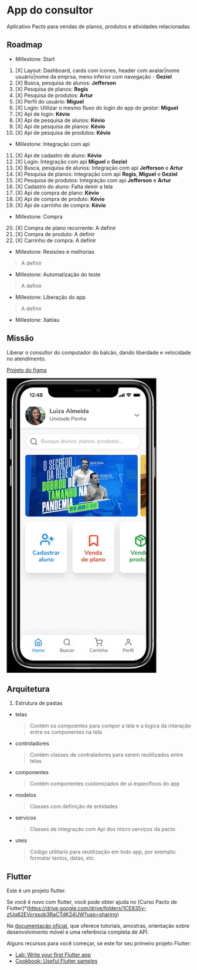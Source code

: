 # App do consultor

Aplicativo Pacto para vendas de planos, produtos e atividades relacionadas

## Roadmap

* Millestone: Start

1.  [X] Layout: Dashboard, cards com icones, header com avatar|nome usuário|nome da emprsa, menu inferior com navegação - **Geziel**
2.  [X] Busca, pesquisa de alunos: **Jefferson**
3.  [X] Pesquisa de planos: **Regis**
4.  [X] Pesquisa de produtos: **Artur**
5.  [X] Perfil do usuário: **Miguel**
6.  [X] Login: Utilizar o mesmo fluxo do login do app do gestor: **Miguel**
7.  [X] Api de login: **Kévio**
8.  [X] Api de pesquisa de alunos: **Kévio**
9.  [X] Api de pesquisa de planos: **Kévio**
10. [X] Api de pesquisa de produtos: **Kévio**

* Millestone: Integração com api

11. [X] Api de cadastro de aluno: **Kévio**
12. [X] Login: Integração com api **Miguel** e **Geziel**
13. [X] Busca, pesquisa de alunos: Integração com api **Jefferson** e **Artur**
14. [X] Pesquisa de planos: Integração com api **Regis**, **Miguel** e **Geziel**
15. [X] Pesquisa de produtos: Integração com api **Jefferson** e **Artur**
16. [X] Cadastro do aluno: Falta deinir a tela
17. [X] Api de compra de plano: **Kévio**
18. [X] Api de compra de produto: **Kévio**
19. [X] Api de carrinho de compra: **Kévio**

* Millestone: Compra

20. [X] Compra de plano recorrente: A definir
21. [X] Compra de produto: A definir
22. [X] Carrinho de compra: A definir

* Millestone: Resisões e melhorias

> A definir

* Millestone: Automatização do teste

> A definir

* Millestone: Liberação do app

> A definir

* Millestone: Xablau

## Missão

Liberar o consultor do computador do balcão, dando liberdade e velocidade no atendimento.

[Projeto do figma](https://www.figma.com/proto/OQ3McWBszDSZhRPlZ8BR3b/Telas?page-id=0%3A1&node-id=2%3A2&viewport=355%2C-12%2C0.16492168605327606&scaling=scale-down&starting-point-node-id=2%3A2)

![](/docs/media/app-resume.gif)

## Arquitetura

1. Estrutura de pastas

- telas
    > Contém os compoentes para compor a tela e a logica da interação entre os componentes na tela
- controladores
    > Contém classes de contraladores para serem reutilizados entre telas
- componentes
    > Contém componentes customizados de ui especificos do app
- modelos
    > Classes com definição de entidades
- servicos
    > Classes de integração com Api dos micro serviços da pacto
- uteis
    > Código utilitario para reutilização em todo app, por exemplo: formatar textos, datas, etc.

## Flutter

Este é um projeto flutter.

Se você é novo com flutter, você pode obter ajuda no [Curso Pacto de Flutter]\*(https://drive.google.com/drive/folders/1CE835y-zfJq82EVcrssob3RaCTdK24UW?usp=sharing)

Na [documentação oficial](https://flutter.dev/docs), que oferece tutoriais,
amostras, orientação sobre desenvolvimento móvel e uma referência completa de API.

Alguns recursos para você começar, se este for seu primeiro projeto Flutter:

- [Lab: Write your first Flutter app](https://flutter.dev/docs/get-started/codelab)
- [Cookbook: Useful Flutter samples](https://flutter.dev/docs/cookbook)
